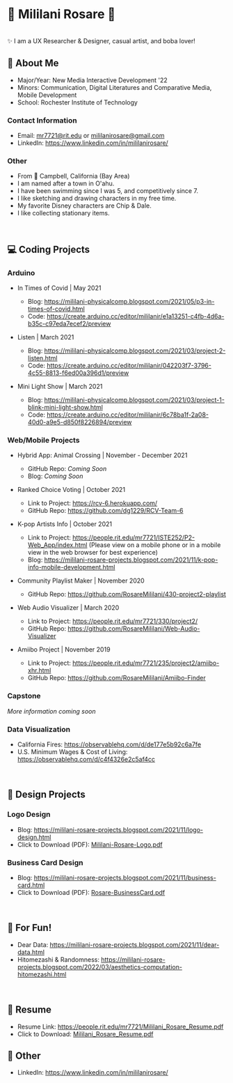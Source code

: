 # 🌺 Mililani Rosare 🌺

<br />
✨ I am a UX Researcher & Designer, casual artist, and boba lover! 

<br />

## 🌴 About Me
- Major/Year: New Media Interactive Development '22
- Minors: Communication, Digital Literatures and Comparative Media, Mobile Development
- School: Rochester Institute of Technology

### Contact Information
- Email: mr7721@rit.edu or mililanirosare@gmail.com
- LinkedIn: https://www.linkedin.com/in/mililanirosare/

### Other 
- From 📍 Campbell, California (Bay Area)
- I am named after a town in O'ahu.
- I have been swimming since I was 5, and competitively since 7.
- I like sketching and drawing characters in my free time. 
- My favorite Disney characters are Chip & Dale.
- I like collecting stationary items. 

<br /> 

## 💻 Coding Projects
### Arduino
- In Times of Covid | May 2021
  - Blog: https://mililani-physicalcomp.blogspot.com/2021/05/p3-in-times-of-covid.html
  - Code: https://create.arduino.cc/editor/mililanir/e1a13251-c4fb-4d6a-b35c-c97eda7ecef2/preview

- Listen | March 2021
  - Blog: https://mililani-physicalcomp.blogspot.com/2021/03/project-2-listen.html
  - Code: https://create.arduino.cc/editor/mililanir/042203f7-3796-4c55-8813-f6ed00a396d1/preview

- Mini Light Show | March 2021
  - Blog: https://mililani-physicalcomp.blogspot.com/2021/03/project-1-blink-mini-light-show.html
  - Code: https://create.arduino.cc/editor/mililanir/6c78ba1f-2a08-40d0-a9e5-d850f8226894/preview

### Web/Mobile Projects
- Hybrid App: Animal Crossing | November - December 2021
  - GitHub Repo: _Coming Soon_
  - Blog: _Coming Soon_
  
- Ranked Choice Voting | October 2021
  - Link to Project: https://rcv-6.herokuapp.com/
  - GitHub Repo: https://github.com/dg1229/RCV-Team-6

- K-pop Artists Info | October 2021
  - Link to Project: https://people.rit.edu/mr7721/ISTE252/P2-Web_App/index.html 
(Please view on a mobile phone or in a mobile view in the web browser for best experience)
  - Blog: https://mililani-rosare-projects.blogspot.com/2021/11/k-pop-info-mobile-development.html

- Community Playlist Maker | November 2020
  - GitHub Repo: https://github.com/RosareMililani/430-project2-playlist

- Web Audio Visualizer | March 2020
  - Link to Project: https://people.rit.edu/mr7721/330/project2/
  - GitHub Repo: https://github.com/RosareMililani/Web-Audio-Visualizer

- Amiibo Project | November 2019
  - Link to Project: https://people.rit.edu/mr7721/235/project2/amiibo-xhr.html
  - GitHub Repo: https://github.com/RosareMililani/Amiibo-Finder

### Capstone
_More information coming soon_

### Data Visualization
- California Fires: https://observablehq.com/d/de177e5b92c6a7fe
- U.S. Minimum Wages & Cost of Living: https://observablehq.com/d/c4f4326e2c5af4cc 

<br /> 

## 🎨 Design Projects
### Logo Design
- Blog: https://mililani-rosare-projects.blogspot.com/2021/11/logo-design.html
- Click to Download (PDF): [Mililani-Rosare-Logo.pdf](https://github.com/RosareMililani/Mililani-Rosare-Portfolio/files/7536455/Mililani-Rosare-Logo.pdf)
### Business Card Design
- Blog: https://mililani-rosare-projects.blogspot.com/2021/11/business-card.html
- Click to Download (PDF): [Rosare-BusinessCard.pdf](https://github.com/RosareMililani/Mililani-Rosare-Portfolio/files/7536461/Rosare-BusinessCard.pdf)

<br /> 

## 🎉 For Fun!
- Dear Data: https://mililani-rosare-projects.blogspot.com/2021/11/dear-data.html
- Hitomezashi & Randomness: https://mililani-rosare-projects.blogspot.com/2022/03/aesthetics-computation-hitomezashi.html

<br /> 

## 📄 Resume
- Resume Link: https://people.rit.edu/mr7721/Mililani_Rosare_Resume.pdf
- Click to Download: [Mililani_Rosare_Resume.pdf](https://github.com/RosareMililani/Mililani-Rosare-Portfolio/files/8319549/Mililani_Rosare_Resume.pdf)

## :bust_in_silhouette: Other
- LinkedIn: https://www.linkedin.com/in/mililanirosare/
